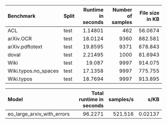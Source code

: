 | Benchmark            | Split   |   Runtime in seconds |   Number of samples |   File size in KB |
|:---------------------|:--------|---------------------:|--------------------:|------------------:|
| ACL                  | test    |              1.14801 |                 462 |           56.0674 |
| arXiv.OCR            | test    |             18.0124  |                9360 |          882.581  |
| arXiv.pdftotext      | test    |             19.8595  |                9371 |          878.843  |
| doval                | test    |              2.21495 |                1000 |           81.6943 |
| Wiki                 | test    |             19.087   |                9997 |          914.075  |
| Wiki.typos.no_spaces | test    |             17.1358  |                9997 |          775.755  |
| Wiki.typos           | test    |             18.7694  |                9997 |          913.895  |

| Model                      |   Total runtime in seconds |   samples/s |    s/KB |
|:---------------------------|---------------------------:|------------:|--------:|
| eo_large_arxiv_with_errors |                    96.2271 |     521.516 | 0.02137 |